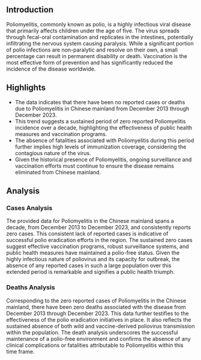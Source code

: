 ## Introduction

Poliomyelitis, commonly known as polio, is a highly infectious viral disease that primarily affects children under the age of five. The virus spreads through fecal-oral contamination and replicates in the intestines, potentially infiltrating the nervous system causing paralysis. While a significant portion of polio infections are non-paralytic and resolve on their own, a small percentage can result in permanent disability or death. Vaccination is the most effective form of prevention and has significantly reduced the incidence of the disease worldwide.


## Highlights

- The data indicates that there have been no reported cases or deaths due to Poliomyelitis in Chinese mainland from December 2013 through December 2023. <br/>
- This trend suggests a sustained period of zero reported Poliomyelitis incidence over a decade, highlighting the effectiveness of public health measures and vaccination programs. <br/>
- The absence of fatalities associated with Poliomyelitis during this period further implies high levels of immunization coverage, considering the contagious nature of the virus. <br/>
- Given the historical presence of Poliomyelitis, ongoing surveillance and vaccination efforts must continue to ensure the disease remains eliminated from Chinese mainland.

## Analysis

### Cases Analysis
The provided data for Poliomyelitis in the Chinese mainland spans a decade, from December 2013 to December 2023, and consistently reports zero cases. This consistent lack of reported cases is indicative of successful polio eradication efforts in the region. The sustained zero cases suggest effective vaccination programs, robust surveillance systems, and public health measures have maintained a polio-free status. Given the highly infectious nature of poliovirus and its capacity for outbreak, the absence of any reported cases in such a large population over this extended period is remarkable and signifies a public health triumph.

### Deaths Analysis
Corresponding to the zero reported cases of Poliomyelitis in the Chinese mainland, there have been zero deaths associated with the disease from December 2013 through December 2023. This data further testifies to the effectiveness of the polio eradication initiatives in place. It also reflects the sustained absence of both wild and vaccine-derived poliovirus transmission within the population. The death analysis underscores the successful maintenance of a polio-free environment and confirms the absence of any clinical complications or fatalities attributable to Poliomyelitis within this time frame.
